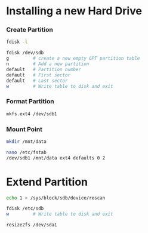 # Installing a new Hard Drive
### Create Partition
```bash
fdisk -l
```
```bash
fdisk /dev/sdb
g         # create a new empty GPT partition table
n         # Add a new partition
default   # Partition number
default   # First sector
default   # Last sector
w         # Write table to disk and exit
```

### Format Partition
```bash
mkfs.ext4 /dev/sdb1
```

### Mount Point
```bash
mkdir /mnt/data
```
```bash
nano /etc/fstab
/dev/sdb1 /mnt/data ext4 defaults 0 2
```



# Extend Partition
```bash
echo 1 > /sys/block/sdb/device/rescan
```
```bash
fdisk /etc/sdb
w         # Write table to disk and exit
```
```bash
resize2fs /dev/sda1
```
